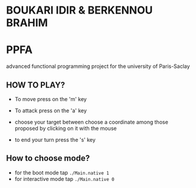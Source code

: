 # BOUKARI IDIR & BERKENNOU BRAHIM
# PPFA
advanced functional programming project for the university of Paris-Saclay
## HOW TO PLAY?
*  To move press on the 'm' key
*  To attack press on the 'a' key

*  choose your target between choose a coordinate among those proposed by clicking on it with the mouse

* to end your turn press the 's' key
## How to choose mode?
*  for the boot mode tap `./Main.native 1` 
*  for interactive mode tap `./Main.native 0`
